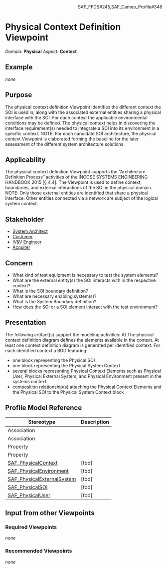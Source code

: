<div align="right">SAF_FFDS#245,SAF_Cameo_Profile#346</div>

# Physical Context Definition Viewpoint
*Domain:* **Physical** *Aspect:* **Context**
## Example
*none*
## Purpose
The physical context definition Viewpoint identifies the different context the SOI is used in, along with the associated external entities sharing a physical interface with the SOI. For each context the applicable environmental conditions may be defined. The physical context helps in discovering the interface requirement(s) needed to integrate a SOI into its environment in a specific context.
NOTE: For each candidate SOI architecture, the physical context Viewpoint is elaborated forming the baseline for the later assessment of the different system architecture solutions.
## Applicability
The physical context definition Viewpoint supports the “Architecture Definition Process” activities of the INCOSE SYSTEMS ENGINEERING HANDBOOK 2015 [§ 4.4]. The Viewpoint is used to define context, boundaries, and external interactions of the SOI in the physical domain.
NOTE: Only those external entities are identified that share a physical interface. Other entities connected via a network are subject of the logical system context.
## Stakeholder
* [System Architect](../stakeholders.md#System-Architect)
* [Customer](../stakeholders.md#Customer)
* [IV&V Engineer](../stakeholders.md#IV&V-Engineer)
* [Acquirer](../stakeholders.md#Acquirer)
## Concern
* What kind of test equipment is necessary to test the system elements?
* What are the external entity(s) the SOI interacts with in the respective context?
* What is the SOI boundary definition?
* What are necessary enabling system(s)?
* What is the System Boundary definition?
* How does the SOI or a SOI element interact with the test environment?
## Presentation
The following artifact(s) support the modeling activities: 
A) The physical context definition diagram defines the elements available in the context. At least one context definition diagram is generated per identified context. For each identified context a BDD featuring:
* one block representing the Physical SOI
* one block representing the Physical System Context
* several blocks representing Physical Context Elements such as Physical User, Physical External System, and Physical Environment present in the systems context
* composition relationship(s) attaching the Physical Context Elements and the Physical SOI to the Physical System Context block

## Profile Model Reference
|Stereotype | Description|
|---|---|
|Association||
|Association||
|Property||
|Property||
|[SAF_PhysicalContext](../stereotypes.md#SAF_PhysicalContext)|[tbd]|
|[SAF_PhysicalEnvironment](../stereotypes.md#SAF_PhysicalEnvironment)|[tbd]|
|[SAF_PhysicalExternalSystem](../stereotypes.md#SAF_PhysicalExternalSystem)|[tbd]|
|[SAF_PhysicalSOI](../stereotypes.md#SAF_PhysicalSOI)|[tbd]|
|[SAF_PhysicalUser](../stereotypes.md#SAF_PhysicalUser)|[tbd]|
## Input from other Viewpoints
### Required Viewpoints
*none*
### Recommended Viewpoints
*none*
